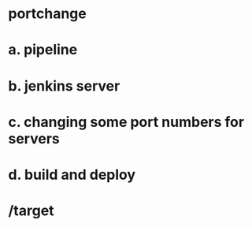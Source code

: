 # portchange
# a. pipeline
# b. jenkins server
# c. changing some port numbers for servers
# d. build and deploy
# /target
